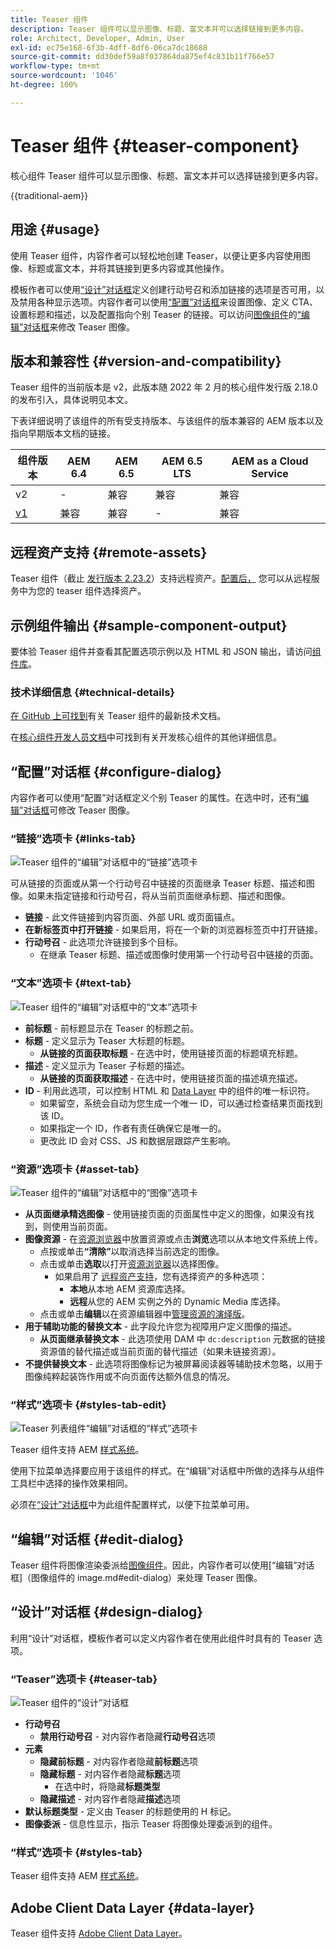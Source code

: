 ```yaml
---
title: Teaser 组件
description: Teaser 组件可以显示图像、标题、富文本并可以选择链接到更多内容。
role: Architect, Developer, Admin, User
exl-id: ec75e168-6f3b-4dff-8df6-06ca7dc18688
source-git-commit: dd30def59a8f037864da875ef4c831b11f766e57
workflow-type: tm+mt
source-wordcount: '1046'
ht-degree: 100%

---
```



# Teaser 组件 {#teaser-component}

核心组件 Teaser 组件可以显示图像、标题、富文本并可以选择链接到更多内容。

{{traditional-aem}}

## 用途 {#usage}

使用 Teaser 组件，内容作者可以轻松地创建 Teaser，以便让更多内容使用图像、标题或富文本，并将其链接到更多内容或其他操作。

模板作者可以使用[“设计”对话框](#design-dialog)定义创建行动号召和添加链接的选项是否可用，以及禁用各种显示选项。内容作者可以使用[“配置”对话框](#configure-dialog)来设置图像、定义 CTA、设置标题和描述，以及配置指向个别 Teaser 的链接。可以访问[图像组件](image.md)的[“编辑”对话框](image.md#edit-dialog)来修改 Teaser 图像。

## 版本和兼容性 {#version-and-compatibility}

Teaser 组件的当前版本是 v2，此版本随 2022 年 2 月的核心组件发行版 2.18.0 的发布引入，具体说明见本文。

下表详细说明了该组件的所有受支持版本、与该组件的版本兼容的 AEM 版本以及指向早期版本文档的链接。

| 组件版本 | AEM 6.4 | AEM 6.5 | AEM 6.5 LTS | AEM as a Cloud Service |
|---|---|---|---|---|
| v2 | - | 兼容 | 兼容 | 兼容 |
| [v1](v1/teaser.md) | 兼容 | 兼容 | - | 兼容 |

## 远程资产支持 {#remote-assets}

Teaser 组件（截止 [发行版本 2.23.2](/help/versions.md)）支持远程资产。[配置后，](/help/developing/remote-assets.md) 您可以从远程服务中为您的 teaser 组件选择资产。

## 示例组件输出 {#sample-component-output}

要体验 Teaser 组件并查看其配置选项示例以及 HTML 和 JSON 输出，请访问[组件库](https://adobe.com/go/aem_cmp_library_teaser_cn)。

### 技术详细信息 {#technical-details}

[在 GitHub 上可找到](https://adobe.com/go/aem_cmp_tech_teaser_v1_cn)有关 Teaser 组件的最新技术文档。

在[核心组件开发人员文档](/help/developing/overview.md)中可找到有关开发核心组件的其他详细信息。

## “配置”对话框 {#configure-dialog}

内容作者可以使用“配置”对话框定义个别 Teaser 的属性。在选中时，还有[“编辑”对话框](#edit-dialog)可修改 Teaser 图像。

### “链接”选项卡 {#links-tab}

![Teaser 组件的“编辑”对话框中的“链接”选项卡](/help/assets/teaser-edit-links.png)

可从链接的页面或从第一个行动号召中链接的页面继承 Teaser 标题、描述和图像。如果未指定链接和行动号召，将从当前页面继承标题、描述和图像。

* **链接** - 此文件链接到内容页面、外部 URL 或页面锚点。
* **在新标签页中打开链接** - 如果启用，将在一个新的浏览器标签页中打开链接。
* **行动号召** - 此选项允许链接到多个目标。
   * 在继承 Teaser 标题、描述或图像时使用第一个行动号召中链接的页面。

### “文本”选项卡 {#text-tab}

![Teaser 组件的“编辑”对话框中的“文本”选项卡](/help/assets/teaser-edit-text.png)

* **前标题** - 前标题显示在 Teaser 的标题之前。
* **标题** - 定义显示为 Teaser 大标题的标题。
   * **从链接的页面获取标题** - 在选中时，使用链接页面的标题填充标题。
* **描述** - 定义显示为 Teaser 子标题的描述。
   * **从链接的页面获取描述** - 在选中时，使用链接页面的描述填充描述。
* **ID** - 利用此选项，可以控制 HTML 和 [Data Layer](/help/developing/data-layer/overview.md) 中的组件的唯一标识符。
   * 如果留空，系统会自动为您生成一个唯一 ID，可以通过检查结果页面找到该 ID。
   * 如果指定一个 ID，作者有责任确保它是唯一的。
   * 更改此 ID 会对 CSS、JS 和数据层跟踪产生影响。

### “资源”选项卡 {#asset-tab}

![Teaser 组件的“编辑”对话框中的“图像”选项卡](/help/assets/teaser-edit-image.png)

* **从页面继承精选图像** - 使用链接页面的页面属性中定义的图像，如果没有找到，则使用当前页面。
* **图像资源** - 在[资源浏览器](https://experienceleague.adobe.com/docs/experience-manager-cloud-service/sites/authoring/fundamentals/environment-tools.html?lang=zh-Hans)中放置资源或点击&#x200B;**浏览**&#x200B;选项以从本地文件系统上传。
   * 点按或单击&#x200B;**“清除”**&#x200B;以取消选择当前选定的图像。
   * 点击或单击&#x200B;**选取**&#x200B;以打开[资源浏览器](https://experienceleague.adobe.com/docs/experience-manager-cloud-service/sites/authoring/fundamentals/environment-tools.html?lang=zh-Hans)以选择图像。
      * 如果启用了 [远程资产支持](#remote-assets)，您有选择资产的多种选项：
         * **本地**&#x200B;从本地 AEM 资源库选择。
         * **远程**&#x200B;从您的 AEM 实例之外的 Dynamic Media 库选择。
   * 点击或单击&#x200B;**编辑**&#x200B;以在资源编辑器中[管理资源的演绎版](https://experienceleague.adobe.com/docs/experience-manager-cloud-service/assets/manage/manage-digital-assets.html?lang=zh-Hans)。
* **用于辅助功能的替换文本** - 此字段允许您为视障用户定义图像的描述。
   * **从页面继承替换文本** - 此选项使用 DAM 中 `dc:description` 元数据的链接资源值的替代描述或当前页面的替代描述（如果未链接资源）。
* **不提供替换文本** - 此选项将图像标记为被屏幕阅读器等辅助技术忽略，以用于图像纯粹起装饰作用或不向页面传达额外信息的情况。

### “样式”选项卡 {#styles-tab-edit}

![Teaser 列表组件“编辑”对话框的“样式”选项卡](/help/assets/teaser-edit-styles.png)

Teaser 组件支持 AEM [样式系统](/help/get-started/authoring.md#component-styling)。

使用下拉菜单选择要应用于该组件的样式。在“编辑”对话框中所做的选择与从组件工具栏中选择的操作效果相同。

必须在[“设计”对话框](#design-dialog)中为此组件配置样式，以便下拉菜单可用。

## “编辑”对话框 {#edit-dialog}

Teaser 组件将图像渲染委派给[图像组件](image.md)。因此，内容作者可以使用[“编辑”对话框]（图像组件的 image.md#edit-dialog）来处理 Teaser 图像。

## “设计”对话框 {#design-dialog}

利用“设计”对话框，模板作者可以定义内容作者在使用此组件时具有的 Teaser 选项。

### “Teaser”选项卡 {#teaser-tab}

![Teaser 组件的“设计”对话框](/help/assets/teaser-design.png)

* **行动号召**
   * **禁用行动号召** - 对内容作者隐藏&#x200B;**行动号召**&#x200B;选项
* **元素**
   * **隐藏前标题** - 对内容作者隐藏&#x200B;**前标题**&#x200B;选项
   * **隐藏标题** - 对内容作者隐藏&#x200B;**标题**&#x200B;选项
      * 在选中时，将隐藏&#x200B;**标题类型**
   * **隐藏描述** - 对内容作者隐藏&#x200B;**描述**&#x200B;选项
* **默认标题类型** - 定义由 Teaser 的标题使用的 H 标记。
* **图像委派** - 信息性显示，指示 Teaser 将图像处理委派到的组件。

### “样式”选项卡 {#styles-tab}

Teaser 组件支持 AEM [样式系统](/help/get-started/authoring.md#component-styling)。

## Adobe Client Data Layer {#data-layer}

Teaser 组件支持 [Adobe Client Data Layer](/help/developing/data-layer/overview.md)。
